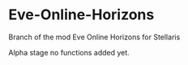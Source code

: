 # Eve-Online-Horizons

Branch of the mod Eve Online Horizons for Stellaris

Alpha stage no functions added yet.

